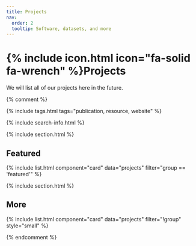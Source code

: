 ```yaml
---
title: Projects
nav:
  order: 2
  tooltip: Software, datasets, and more
---
```


# {% include icon.html icon="fa-solid fa-wrench" %}Projects

We will list all of our projects here in the future.

{% comment %} 

{% include tags.html tags="publication, resource, website" %}

{% include search-info.html %}

{% include section.html %}

## Featured

{% include list.html component="card" data="projects" filter="group == 'featured'" %}

{% include section.html %}

## More

{% include list.html component="card" data="projects" filter="!group" style="small" %}

{% endcomment %} 

